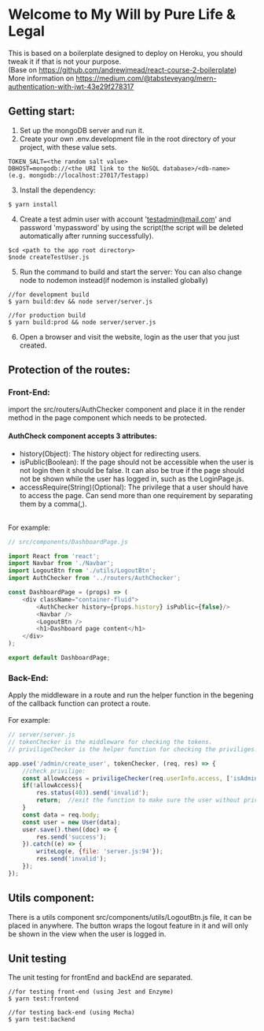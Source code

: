 # Welcome to My Will by Pure Life & Legal
This is based on a boilerplate designed to deploy on Heroku, you should tweak it if that is not your purpose. <br>
(Base on https://github.com/andrewjmead/react-course-2-boilerplate) <br>
More information on https://medium.com/@tabsteveyang/mern-authentication-with-jwt-43e29f278317

## Getting start:
1. Set up the mongoDB server and run it.
2. Create your own .env.development file in the root directory of your project, with these value sets.
```
TOKEN_SALT=<the random salt value>
DBHOST=mongodb://<the URI link to the NoSQL database>/<db-name>     (e.g. mongodb://localhost:27017/Testapp)
```
3. Install the dependency:
```
$ yarn install
```
4. Create a test admin user with account 'testadmin@mail.com' and password 'mypassword' by using the script(the script will be deleted automatically after running successfully).
```
$cd <path to the app root directory>
$node createTestUser.js
```
5. Run the command to build and start the server:
   You can also change node to nodemon instead(if nodemon is installed globally)
```
//for development build
$ yarn build:dev && node server/server.js
```
```
//for production build
$ yarn build:prod && node server/server.js
```
6. Open a browser and visit the website, login as the user that you just created.

## Protection of the routes:
### Front-End:
import the src/routers/AuthChecker component and place it in the render method in the page component which needs to be protected. <br>
#### AuthCheck component accepts 3 attributes:
* history(Object): The history object for redirecting users.<br>
* isPublic(Boolean): If the page should not be accessible when the user is not login then it should be false. It can also be true if the page should not be shown while the user has logged in, such as the LoginPage.js.<br>
* accessRequire(String)(Optional): The privilege that a user should have to access the page. Can send more than one requirement by separating them by a comma(,). <br> 
<br>
For example: 

``` javascript
// src/components/DashboardPage.js

import React from 'react';
import Navbar from './Navbar';
import LogoutBtn from './utils/LogoutBtn';
import AuthChecker from '../routers/AuthChecker';

const DashboardPage = (props) => ( 
    <div className="container-fluid">
        <AuthChecker history={props.history} isPublic={false}/>
        <Navbar />
        <LogoutBtn />
        <h1>Dashboard page content</h1>
    </div>
);

export default DashboardPage;
```

### Back-End:
Apply the middleware in a route and run the helper function in the begening of the callback function can protect a route. <br>
<br>
For example:

``` javascript
// server/server.js
// tokenChecker is the middleware for checking the tokens.
// priviligeChecker is the helper function for checking the priviliges.

app.use('/admin/create_user', tokenChecker, (req, res) => {
    //check privilige:
    const allowAccess = priviligeChecker(req.userInfo.access, ['isAdmin']);
    if(!allowAccess){
        res.status(403).send('invalid');
        return;  //exit the function to make sure the user without privileges can't create a new user.
    }
    const data = req.body;
    const user = new User(data);
    user.save().then((doc) => {
        res.send('success');
    }).catch((e) => {
        writeLog(e, {file: 'server.js:94'});
        res.send('invalid');
    });
});
```

## Utils component:
There is a utils component src/components/utils/LogoutBtn.js file, it can be placed in anywhere. The button wraps the logout feature in it and will only be shown in the view when the user is logged in.

## Unit testing
The unit testing for frontEnd and backEnd are separated.
```
//for testing front-end (using Jest and Enzyme)
$ yarn test:frontend
```
```
//for testing back-end (using Mocha)
$ yarn test:backend
```

